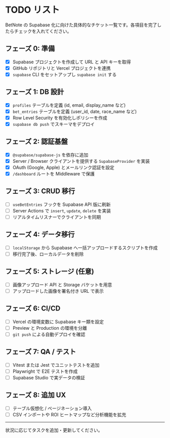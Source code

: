 # TODO リスト

BetNote の Supabase 化に向けた具体的なチケット一覧です。各項目を完了したらチェックを入れてください。

## フェーズ 0: 準備
- [x] Supabase プロジェクトを作成して URL と API キーを取得
- [x] GitHub リポジトリと Vercel プロジェクトを連携
- [x] `supabase` CLI をセットアップし `supabase init` する

## フェーズ 1: DB 設計
- [x] `profiles` テーブルを定義 (id, email, display_name など)
- [x] `bet_entries` テーブルを定義 (user_id, date, race_name など)
- [x] Row Level Security を有効化しポリシーを作成
- [x] `supabase db push` でスキーマをデプロイ

## フェーズ 2: 認証基盤
- [x] `@supabase/supabase-js` を依存に追加
- [x] Server / Browser クライアントを提供する `SupabaseProvider` を実装
- [x] OAuth (Google, Apple) とメールリンク認証を設定
- [x] `/dashboard` ルートを Middleware で保護

## フェーズ 3: CRUD 移行
- [ ] `useBetEntries` フックを Supabase API 版に刷新
- [ ] Server Actions で `insert`, `update`, `delete` を実装
- [ ] リアルタイムリスナーでクライアントを同期

## フェーズ 4: データ移行
- [ ] `localStorage` から Supabase へ一括アップロードするスクリプトを作成
- [ ] 移行完了後、ローカルデータを削除

## フェーズ 5: ストレージ (任意)
- [ ] 画像アップロード API と Storage バケットを用意
- [ ] アップロードした画像を署名付き URL で表示

## フェーズ 6: CI/CD
- [ ] Vercel の環境変数に Supabase キー類を設定
- [ ] Preview と Production の環境を分離
- [ ] `git push` による自動デプロイを確認

## フェーズ 7: QA / テスト
- [ ] Vitest または Jest でユニットテストを追加
- [ ] Playwright で E2E テストを作成
- [ ] Supabase Studio で実データの検証

## フェーズ 8: 追加 UX
- [ ] テーブル仮想化 / ページネーション導入
- [ ] CSV インポートや ROI ヒートマップなど分析機能を拡充

---
状況に応じてタスクを追加・更新してください。
